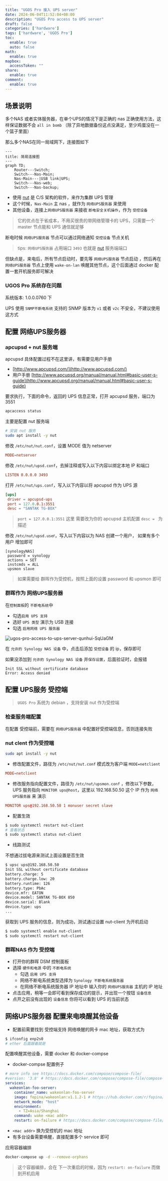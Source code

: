 ```yaml
---
title: "UGOS Pro 接入 UPS server"
date: 2024-06-04T11:52:04+08:00
description: "UGOS Pro access to UPS server"
draft: false
categories: ['hardware']
tags: ['hardware', 'UGOS Pro']
toc:
  enable: true
  auto: false
math:
  enable: true
mapbox:
  accessToken: ""
share:
  enable: true
comment:
  enable: true
---
```


## 场景说明

多个NAS 或者实体服务器，在单个UPS的情况下是正确的 nas 正确使用方法，这样保证数据不会 `all in bomb` （除了异地数据备份这点没满足，至少鸡蛋没在一个篮子里面）

那么多个NAS在同一局域网下，连接图如下

```mermaid
---
title: 简易连接图
---
graph TD;
    Router---Switch;
    Switch---Nas-Main;
    Nas-Main---|USB link|UPS;
    Switch---Nas-web;
    Switch---Nas-backup;
```

- 使用 [nut](https://networkupstools.org/) 是 C/S 架构的软件，来作为集群 UPS 管理
- 这个时候，`Nas-Main` 主 nas ，就作为 `网络UPS服务器` 来使用
- 其他设备，连接上`网络UPS服务器` 来接收 `断电安全关机操作`，作为 `受控设备`

> 它的优点在于省成本，不用买很贵的带网络管理卡的 UPS，只需要一个 master 节点能和 UPS 通信就足够

断电时候 `网络UPS服务器` 节点可以通过网络通知 `受控设备` 节点关机

> tips: `网络UPS服务器` 占用端口 `3493` 也就是 [nut](https://networkupstools.org/) 服务端端口

但缺点是，来电后，所有节点启动时，要先等 `网络UPS服务器` 节点启动 ，然后再在 `网络UPS服务器` 节点上使用 `wake-on-lan` 唤醒其他节点，这个后面通过 docker 配置一套开机服务即可解决

### UGOS Pro 系统存在问题

系统版本: 1.0.0.0760 下

UPS 使用 `SNMP不断电系统` 支持的 SNMP 版本为 `v1` 或者 `v2c` 不安全，不建议使用这方式

## 配置 网络UPS服务器

### apcupsd + nut 服务端

apcupsd 具体配置过程不在这里讲，有需要见用户手册

- [http://www.apcupsd.com/](http://www.apcupsd.com/)
- 用户手册 [http://www.apcupsd.org/manual/manual.html#basic-user-s-guide](http://www.apcupsd.org/manual/manual.html#basic-user-s-guide)

要求执行，下面的命令，返回的 UPS 信息正常，打开 apcupsd 服务，端口为 3551

```bash
apcaccess status
```

主要是配置 nut 服务端

```bash
# 安装 nut 服务
sudo apt install -y nut
```

修改 `/etc/nut/nut.conf`，设置 MODE 值为 netserver

```conf
MODE=netserver
```

修改 `/etc/nut/upsd.conf`，去掉注释或写入以下内容以绑定本地 IP 和端口

```conf
LISTEN 0.0.0.0 3493
```

打开 `/etc/nut/ups.conf`，写入以下内容以将 apcupsd 作为 UPS 源

```conf
[ups]
 driver = apcupsd-ups
 port = 127.0.0.1:3551
 desc = "SANTAK TG-BOX"
```

> `port = 127.0.0.1:3551` 这里 需要改为你的 apcupsd 主机配置
> `desc = ` 为描述

修改  `/etc/nut/upsd.use`r，写入以下内容以为 NAS 创建一个用户， 如果有多个用户 增加即可

```
[synologyNAS]
 password = synology
 actions = SET
 instcmds = ALL
 upsmon slave
```

> 如果需要给 群晖作为受控机，按照上面的设置 password 和 upsmon 即可

### 群晖作为 网络UPS服务器

在`控制面板`的 `不断电系统`中
  - 勾选`启用 UPS 支持`
  - 选好 `UPS 类型` 演示为 USB 连接
  - 勾选 `启用网络 UPS 服务器`

![ugos-pro-access-to-ups-server-qunhui-SqUaGM](https://cdn.jsdelivr.net/gh/tailwoodencat/CDN@main/uPic/2024/06/04/ugos-pro-access-to-ups-server-qunhui-SqUaGM.png)

在 `允许的 Synology NAS 设备` 中，点击后添加 `受控设备` 的 ip，保存即可

如果没添加到 `允许的 Synology NAS 设备` 并`保存设置`，后面验证时，会报错

```
Init SSL without certificate database
Error: Access denied
```

## 配置 UPS服务 受控端

> `UGOS Pro` 系统为 debian ，支持安装 nut 作为受控端

### 检查服务端配置

在配置 受控端前，需要在 `网络UPS服务器` 中配置好受控端信息，否则连接失败

### nut clent 作为受控端

```bash
sudo apt install -y nut
```

- 修改配置文件，路径为 `/etc/nut/nut.conf`  模式改为客户端 `MODE=netclient`

```conf
MODE=netclient
```

- 修改服务指向配置文件，路径为 `/etc/nut/upsmon.conf` ，修改以下参数，UPS 服务指向 `MONITOR ups@host`，这里以 192.168.50.50 这个 IP 作为 `网络UPS服务器` 来 演示

```conf
MONITOR ups@192.168.50.50 1 monuser secret slave
```

- 配置生效

```bash
$ sudo systemctl restart nut-client
# 查看状态
$ sudo systemctl status nut-client
```

- 线路测试

不想通过拔电源来测试上面设置是否生效

```bash
$ upsc ups@192.168.50.50
Init SSL without certificate database
battery.charge: 5
battery.charge.low: 20
battery.runtime: 126
battery.type: PbAc
device.mfr: EATON
device.model: SANTAK TG-BOX 850
device.serial: Blank
device.type: ups
...
```

获取到 UPS 服务的信息，则为成功，测试通过设置 nut-client 为开机启动

```bash
$ sudo systemctl enable nut-client
$ sudo systemctl restart nut-client
```

### 群晖NAS 作为 受控端

- 打开你的群晖 DSM 控制面板
- 选择 `硬件和电源` 中的 `不断电系统`
  - 勾选 `启用 UPS 支持`
  - 网络不断电系统类型选择为 `Synology 不断电系统服务器`
  - 在网络不断电系统服务器 IP 地址中 输入你的 `网络UPS服务器` 主机的 IP 地址
- 点击应用，稍等一会即可看到保存成功的提示，并出现一个按钮 `设备信息`
- 点开之前没有出现的 `设备信息` 你将可以看到 UPS 的当前状态

## 网络UPS服务器 配置来电唤醒其他设备

- 配置前需要找到 受控端支持 网络唤醒的网卡 mac 地址，获取方式为

```bash
$ ifconfig enp2s0
# ether 后面跟着就是
```

配置唤醒其他设备，需要 docker 和 docker-compse

- docker-compse 配置例子

```yml
# more info see https://docs.docker.com/compose/compose-file/
#version: '3.8' # https://docs.docker.com/compose/compose-file/compose-versioning/
services:
  wakeonlan-foo-server:
    container_name: wakeonlan-foo-server
    image: fopina/wakeonlan:v1.1.2-1 # https://hub.docker.com/r/fopina/wakeonlan/tags
    network_mode: "host"
    environment:
      - TZ=Asia/Shanghai
    command: wake <mac addr>
    restart: on-failure # https://docs.docker.com/compose/compose-file/#restart
```

- `<mac addr>` 换为受控机的 mac 地址
- 有多台设备需要唤醒，直接配置多个 service 即可

应用容器编排

```bash
docker-compose up -d --remove-orphans
```

> 这个容器编排，会在 下一次重启的时候，因为 `restart: on-failure` 而做到开机启用

